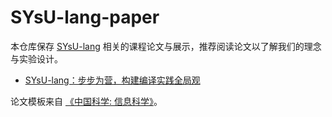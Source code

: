 # SYsU-lang-paper

本仓库保存 [SYsU-lang](https://github.com/arcsysu/SYsU-lang) 相关的课程论文与展示，推荐阅读论文以了解我们的理念与实验设计。

- [SYsU-lang：步步为营，构建编译实践全局观](https://github.com/arcsysu/SYsU-lang-paper/releases)

论文模板来自 [《中国科学: 信息科学》](http://scis.scichina.com/)。
